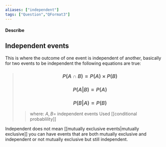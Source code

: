 ```yaml
---
aliases: ["independent"]
tags: ["Question","QFormat3"]
---
```


#### Describe
## Independent events

This is where the outcome of one event is independent of another, basically for two events to be independent the following equations are true: 
> ### $$ P( A \cap B ) = P(A) \times P(B)  $$ 
> ### $$ P(A|B) = P(A) $$ 
> ### $$ P(B|A) = P(B) $$
>> where:
>> $A,B=$ independent events
>> Used [[conditional probablility]]

Independent does not mean [[mutually exclusive events|mutually exclusive]] you can have events that are both mutually exclusive and independent or not mutually exclusive but still independent.